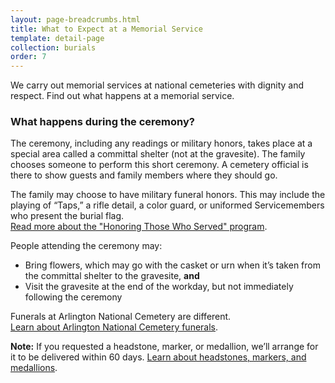 ```yaml
---
layout: page-breadcrumbs.html
title: What to Expect at a Memorial Service
template: detail-page
collection: burials
order: 7
---
```


<div class="va-introtext">

We carry out memorial services at national cemeteries with dignity and respect. Find out what happens at a memorial service.

</div>

### What happens during the ceremony?

The ceremony, including any readings or military honors, takes place at a special area called a committal shelter (not at the gravesite). The family chooses someone to perform this short ceremony. A cemetery official is there to show guests and family members where they should go.

The family may choose to have military funeral honors. This may include the playing of “Taps,” a rifle detail, a color guard, or uniformed Servicemembers who present the burial flag.
<br>
[Read more about the "Honoring Those Who Served" program](https://www.cem.va.gov/cem/docs/factsheets/honors.pdf).

People attending the ceremony may:
- Bring flowers, which may go with the casket or urn when it’s taken from the committal shelter to the gravesite, **and**
- Visit the gravesite at the end of the workday, but not immediately following the ceremony

Funerals at Arlington National Cemetery are different. 
<br>
[Learn about Arlington National Cemetery funerals](http://www.arlingtoncemetery.mil/Funerals/About-Funerals).

**Note:** If you requested a headstone, marker, or medallion, we’ll arrange for it to be delivered within 60 days. [Learn about headstones, markers, and medallions](/burials-and-memorials/honor/headstones-markers-medallions/).
